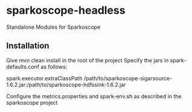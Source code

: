 # sparkoscope-headless
Standalone Modules for Sparkoscope

## Installation

Give mvn clean install in the root of the project
Specify the jars in spark-defaults.conf as follows:

spark.executor.extraClassPath /path/to/sparkoscope-sigarsource-1.6.2.jar:/path/to/sparkoscope-hdfssink-1.6.2.jar

Configure the metrics.properties and spark-env.sh as described in the sparkoscope project